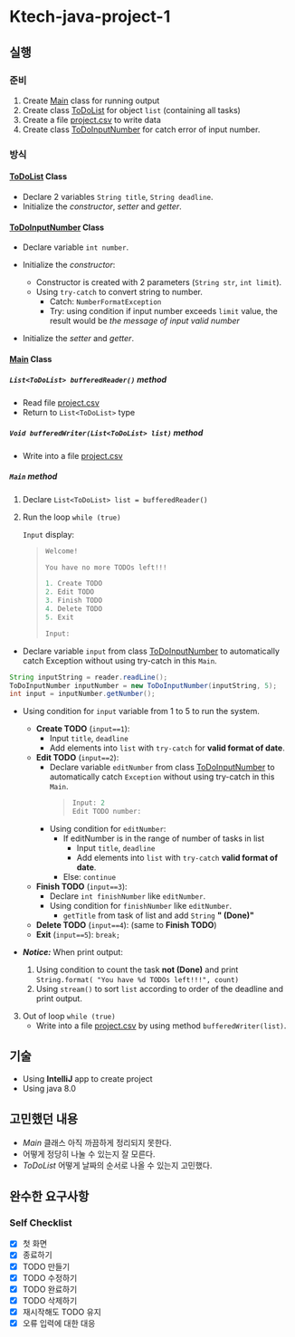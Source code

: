# Ktech-java-project-1

## 실행

### 준비
1. Create [Main](Main.java) class for running output
2. Create class [ToDoList](ToDoList.java) for object `list` (containing all tasks) 
3. Create a file [project.csv](project.csv) to write data
4. Create class [ToDoInputNumber](ToDoInputNumber.java) for catch error of input number.

### 방식

#### [ToDoList](ToDoList.java) Class

- Declare 2 variables `String title`, `String deadline`.
- Initialize the *constructor*, *setter* and *getter*.

#### [ToDoInputNumber](ToDoInputNumber.java) Class

- Declare variable `int number`.
- Initialize the *constructor*:
    - Constructor is created with 2 parameters (`String str`, `int limit`).
    - Using `try-catch` to convert string to number.
        - Catch: `NumberFormatException`
        - Try: using condition if input number exceeds `limit` value, the result would be *the message of input valid number*
      
- Initialize the *setter* and *getter*.

#### [Main](Main.java) Class

##### `List<ToDoList> bufferedReader()` method

   - Read file [project.csv](project.csv)
   - Return to `List<ToDoList>` type

##### `Void bufferedWriter(List<ToDoList> list)` method
   - Write into a file [project.csv](project.csv)

##### `Main` method  
1. Declare `List<ToDoList> list = bufferedReader()`
2. Run the loop `while (true)`

   `Input` display:

    > ```java
    > Welcome!
    >
    > You have no more TODOs left!!!
    >
    > 1. Create TODO
    > 2. Edit TODO
    > 3. Finish TODO
    > 4. Delete TODO
    > 5. Exit
    >
    > Input: 
    > ```

- Declare variable `input` from class [ToDoInputNumber](ToDoInputNumber.java) to automatically catch Exception without using try-catch in this `Main`.
```java
String inputString = reader.readLine();
ToDoInputNumber inputNumber = new ToDoInputNumber(inputString, 5);
int input = inputNumber.getNumber();
```
    
- Using condition for `input` variable from 1 to 5 to run the system.

    - **Create TODO** (`input==1`):
        - Input `title`, `deadline`
        - Add elements into `list` with `try-catch` for **valid format of date**.
    - **Edit TODO** (`input==2`): 
      - Declare variable `editNumber` from class [ToDoInputNumber](ToDoInputNumber.java) to automatically catch `Exception` without using try-catch in this `Main`.
        >```java
        >Input: 2
        >Edit TODO number: 
        >```
      - Using condition for `editNumber`:
        - If editNumber is in the range of number of tasks in list
          - Input `title`, `deadline`
          - Add elements into `list` with `try-catch` **valid format of date**.
        - Else: `continue`
    - **Finish TODO** (`input==3`):
        - Declare `int finishNumber` like `editNumber`.
        - Using condition for `finishNumber` like `editNumber`.
            - `getTitle` from task of list and add `String` **" (Done)"**
    - **Delete TODO** (`input==4`): (same to **Finish TODO**)
    - **Exit** (`input==5`): `break;`

- ***Notice:*** When print output:
  1. Using condition to count the task **not (Done)** and print ```String.format(
  "You have %d TODOs left!!!", count)```
  2. Using `stream()` to sort `list` according to order of the deadline and print output.

3. Out of loop `while (true)`
    - Write into a file [project.csv](project.csv) by using method `bufferedWriter(list)`.
   

## 기술

- Using **IntelliJ** app to create project
- Using java 8.0

## 고민했던 내용

- *Main* 클래스 아직 까끔하게 정리되지 못한다.
- 어떻게 정당히 나눌 수 있는지 잘 모른다.
- *ToDoList* 어떻게 날짜의 순서로 나올 수 있는지 고민했다.

## 완수한 요구사항

### Self Checklist

- [x]  첫 화면
- [x]  종료하기
- [x]  TODO 만들기
- [x]  TODO 수정하기
- [x]  TODO 완료하기
- [x]  TODO 삭제하기
- [x]  재시작해도 TODO 유지
- [x]  오류 입력에 대한 대응